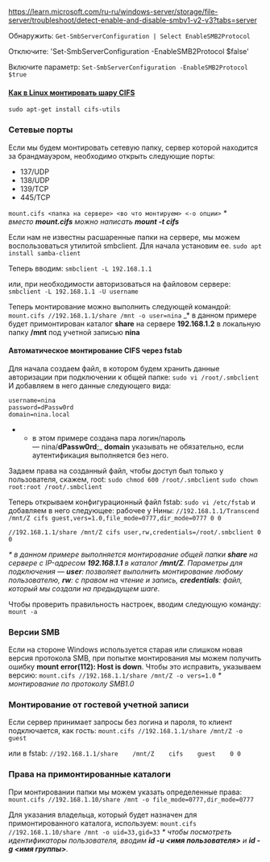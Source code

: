 https://learn.microsoft.com/ru-ru/windows-server/storage/file-server/troubleshoot/detect-enable-and-disable-smbv1-v2-v3?tabs=server

Обнаружить:
`Get-SmbServerConfiguration | Select EnableSMB2Protocol`

Отключите:
'Set-SmbServerConfiguration -EnableSMB2Protocol $false'

Включите параметр:
`Set-SmbServerConfiguration -EnableSMB2Protocol $true`

#### [Как в Linux монтировать шару CIFS](https://www.dmosk.ru/miniinstruktions.php?mini=linux-cifs)

`sudo apt-get install cifs-utils`
### Сетевые порты
Если мы будем монтировать сетевую папку, сервер которой находится за брандмауэром, необходимо открыть следующие порты:
- 137/UDP
- 138/UDP
- 139/TCP
- 445/TCP

`mount.cifs <папка на сервере> <во что монтируем> <-o опции>`
_* вместо **mount.cifs** можно написать **mount -t cifs**_

Если нам не известны расшаренные папки на сервере, мы можем воспользоваться утилитой smbclient. Для начала установим ее.
`sudo apt install samba-client`

Теперь вводим:
`smbclient -L 192.168.1.1`

или, при необходимости авторизоваться на файловом сервере:
`smbclient -L 192.168.1.1 -U username`

Теперь монтирование можно выполнить следующей командой:
`mount.cifs //192.168.1.1/share /mnt -o user=nina`
_* в данном примере будет примонтирован каталог **share** на сервере **192.168.1.2** в локальную папку **/mnt** под учетной записью **nina**
#### Автоматическое монтирование CIFS через fstab
Для начала создаем файл, в котором будем хранить данные авторизации при подключении к общей папке:
`sudo vi /root/.smbclient`
И добавляем в него данные следующего вида:
```
username=nina  
password=dPassw0rd  
domain=nina.local
```
- * в этом примере создана пара логин/пароль — nina/**dPassw0rd**;_ **domain** указывать не обязательно, если аутентификация выполняется без него.

Задаем права на созданный файл, чтобы доступ был только у пользователя, скажем, root:
`sudo chmod 600 /root/.smbclient`
`sudo chown root:root /root/.smbclient`

Теперь открываем конфигурационный файл fstab:
`sudo vi /etc/fstab`
и добавляем в него следующее:
рабочее у Нины:
`//192.168.1.1/Transcend /mnt/Z cifs guest,vers=1.0,file_mode=0777,dir_mode=0777 0 0`

```
//192.168.1.1/share /mnt/Z cifs user,rw,credentials=/root/.smbclient 0 0
```
_* в данном примере выполняется монтирование общей папки **share** на сервере с IP-адресом **192.168.1.1** в каталог **/mnt/Z**. Параметры для подключения — **user**: позволяет выполнить монтирование любому пользователю, **rw**: с правом на чтение и запись, **credentials**: файл, который мы создали на предыдущем шаге._

Чтобы проверить правильность настроек, вводим следующую команду:
`mount -a`

### Версии SMB

Если на стороне Windows используется старая или слишком новая версия протокола SMB, при попытке монтирования мы можем получить ошибку **mount error(112): Host is down**. Чтобы это исправить, указываем версию:
`mount.cifs //192.168.1.1/share /mnt/Z -o vers=1.0`
_* монтирование по протоколу SMB1.0_

### Монтирование от гостевой учетной записи

Если сервер принимает запросы без логина и пароля, то клиент подключается, как гость:
`mount.cifs //192.168.1.1/share /mnt/Z -o guest`

или в fstab:
`//192.168.1.1/share    /mnt/Z    cifs    guest    0 0`

### Права на примонтированные каталоги

При монтировании папки мы можем указать определенные права:
`mount.cifs //192.168.1.10/share /mnt -o file_mode=0777,dir_mode=0777`

Для указания владельца, который будет назначен для примонтированного каталога, используем:
`mount.cifs //192.168.1.10/share /mnt -o uid=33,gid=33`
_* чтобы посмотреть идентификаторы пользователя, вводим **id -u <имя пользователя>** и **id -g <имя группы>**._


